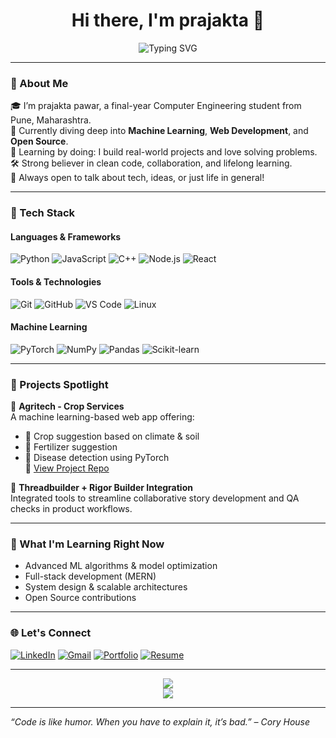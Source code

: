 <h1 align="center">Hi there, I'm prajakta 👋</h1>

<p align="center">
  <img src="https://readme-typing-svg.herokuapp.com?font=Fira+Code&size=22&pause=1000&center=true&width=435&lines=Computer+Engineering+Student;ML+%7C+Web+Dev+%7C+Open+Source+Enthusiast;Building+things+that+matter" alt="Typing SVG" />
</p>

---

### 🚀 About Me

🎓 I’m prajakta pawar, a final-year Computer Engineering student from Pune, Maharashtra.  
🧠 Currently diving deep into **Machine Learning**, **Web Development**, and **Open Source**.  
🌱 Learning by doing: I build real-world projects and love solving problems.  
🛠️ Strong believer in clean code, collaboration, and lifelong learning.  
💬 Always open to talk about tech, ideas, or just life in general!

---

### 🧰 Tech Stack

#### Languages & Frameworks
![Python](https://img.shields.io/badge/-Python-3776AB?style=flat&logo=python&logoColor=white)
![JavaScript](https://img.shields.io/badge/-JavaScript-F7DF1E?style=flat&logo=javascript&logoColor=black)
![C++](https://img.shields.io/badge/-C++-00599C?style=flat&logo=cplusplus&logoColor=white)
![Node.js](https://img.shields.io/badge/-Node.js-339933?style=flat&logo=node.js&logoColor=white)
![React](https://img.shields.io/badge/-React-61DAFB?style=flat&logo=react&logoColor=black)

#### Tools & Technologies
![Git](https://img.shields.io/badge/-Git-F05032?style=flat&logo=git&logoColor=white)
![GitHub](https://img.shields.io/badge/-GitHub-181717?style=flat&logo=github&logoColor=white)
![VS Code](https://img.shields.io/badge/-VSCode-007ACC?style=flat&logo=visual-studio-code&logoColor=white)
![Linux](https://img.shields.io/badge/-Linux-FCC624?style=flat&logo=linux&logoColor=black)

#### Machine Learning
![PyTorch](https://img.shields.io/badge/-PyTorch-EE4C2C?style=flat&logo=pytorch&logoColor=white)
![NumPy](https://img.shields.io/badge/-NumPy-013243?style=flat&logo=numpy&logoColor=white)
![Pandas](https://img.shields.io/badge/-Pandas-150458?style=flat&logo=pandas&logoColor=white)
![Scikit-learn](https://img.shields.io/badge/-Scikit--learn-F7931E?style=flat&logo=scikit-learn&logoColor=white)

---

### 📌 Projects Spotlight

🚜 **Agritech - Crop Services**  
A machine learning-based web app offering:
- 🌾 Crop suggestion based on climate & soil
- 🧪 Fertilizer suggestion
- 🦠 Disease detection using PyTorch  
🔗 [View Project Repo](#)

💬 **Threadbuilder + Rigor Builder Integration**  
Integrated tools to streamline collaborative story development and QA checks in product workflows.

---

### 🧠 What I'm Learning Right Now
- Advanced ML algorithms & model optimization  
- Full-stack development (MERN)  
- System design & scalable architectures  
- Open Source contributions

---

### 🌐 Let's Connect

[![LinkedIn](https://img.shields.io/badge/-LinkedIn-0A66C2?style=flat&logo=linkedin&logoColor=white)](https://www.linkedin.com/in/prajakta-pawar-55072225a/)
[![Gmail](https://img.shields.io/badge/-Email-D14836?style=flat&logo=gmail&logoColor=white)](mailto:prajaktacpawar2003@gmail.com)
[![Portfolio](https://img.shields.io/badge/-Portfolio-000?style=flat&logo=vercel&logoColor=white)](https://your-portfolio-link.com)
[![Resume](https://img.shields.io/badge/-Resume-4CAF50?style=flat&logo=adobe-acrobat-reader&logoColor=white)](https://your-resume-link.com)

---

<p align="center">
  <img src="https://github-readme-stats.vercel.app/api?username=yourusername&show_icons=true&theme=radical" />
  <br>
  <img src="https://github-readme-streak-stats.herokuapp.com/?user=yourusername&theme=radical" />
</p>

---

_“Code is like humor. When you have to explain it, it’s bad.” – Cory House_

